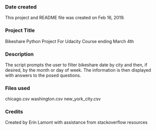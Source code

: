 ### Date created
This project and README file was created on Feb 16, 2019.

### Project Title
Bikeshare Python Project
For Udacity Course ending March 4th

### Description
The script prompts the user to filter bikeshare date by city and then, if desired, by the month or day of week. The information is then displayed with answers to the posed questions.

### Files used
chicago.csv
washington.csv
new_york_city.csv

### Credits
Created by Erin Lamont with assistance from stackoverflow resources
